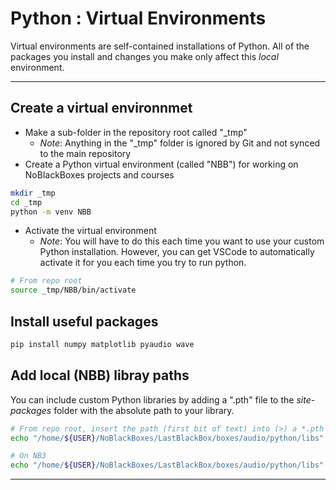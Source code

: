 # Python : Virtual Environments

Virtual environments are self-contained installations of Python. All of the packages you install and changes you make only affect this *local* environment.

---
## Create a virtual environnmet

- Make a sub-folder in the repository root called "_tmp"
  - *Note*: Anything in the "_tmp" folder is ignored by Git and not synced to the main repository
- Create a Python virtual environment (called "NBB") for working on NoBlackBoxes projects and courses

```bash
mkdir _tmp
cd _tmp
python -m venv NBB
```

- Activate the virtual environment
  - *Note*: You will have to do this each time you want to use your custom Python installation. However, you can get VSCode to automatically activate it for you each time you try to run python.

```bash
# From repo root
source _tmp/NBB/bin/activate
```

## Install useful packages

```bash
pip install numpy matplotlib pyaudio wave
```

## Add local (NBB) libray paths
You can include custom Python libraries by adding a ".pth" file to the *site-packages* folder with the absolute path to your library.

```bash
# From repo root, insert the path (first bit of text) into (>) a *.pth file
echo "/home/${USER}/NoBlackBoxes/LastBlackBox/boxes/audio/python/libs" > _tmp/NBB/lib/python3.11/site-packages/NBB_sound.pth

# On NB3
echo "/home/${USER}/NoBlackBoxes/LastBlackBox/boxes/audio/python/libs" > _tmp/NBB/lib/python3.9/site-packages/NBB_sound.pth
```

---
